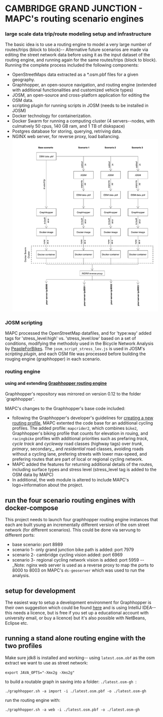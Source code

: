 # CAMBRIDGE GRAND JUNCTION - MAPC's routing scenario engines  


### large scale data trip/route modeling setup and infrastructure 
The basic idea is to use a routing engine to model a very large number of routes/trips (block to block)-- 
Alternative future scenarios are made via editing the street network data before using it as the input dataset of the routing engine, and running again for the same routes/trips (block to block).
Running the complete process included the following components:
- OpenStreetMaps data extracted as a *.osm.pbf files for a given geography.
- Graphhopper, an open-source navigation, and routing engine (extended with additional functionalities and customized vehicle types)
- JOSM, an open-source and cross-platforn application for editing the OSM data.
- scripting plugin for running scripts in JOSM (needs to be installed in JOSM)
- Docker technology for containerization.
- Docker Swarm for running a computing cluster (4 servers--nodes, with culmatvely 50 cpus, 140 GB ram, and 1 TB of diskspace)
- Postgres database for storing, querying, retriving data.
- NGINX web server, for reverse proxy, load ballancing.
![modeling diagram](d1.png)

### JOSM scripting
MAPC processed the OpenStreetMap datafiles, and for 'type:way' added tags for 'stress_level:high' vs. 'stress_level:low' based on a set of conditions, modifying the methodoly used in the Bicycle Network Analysis by [PeapleForBikes](https://bna.peopleforbikes.org/#/methodology). The `josm_script_stress_lev.js` is used in JOSM's _scripting plugin_, and each OSM file was processed before building the rouging engine (graphhopper) in each scenario.


### routing engine
#### using and extending [Graphhopper routing engine](https://github.com/graphhopper/graphhopper)

Graphhopper's repository was mirrored on version 0.12 to the folder `graphhopper'.

MAPC's changes to the Graphhopper's base code included:
- following the Graphhopper's developer's guidelines for [creating a new routing profile](https://github.com/graphhopper/graphhopper/blob/master/docs/core/create-new-flagencoder.md), MAPC extented the code base for an additional cycling profiles. The added profile: `mapcrider2`, which combines `bike2`, Graphhopper's biking profile that counts for elevation in rouing, and `racingbike` profiles with additional priorities such as prefaring _track_, _cycle track_ and _cycleway_ road classes (highway tags) over _trunk_, _primary_, secondary_, and _residential_ road classes, avoiding roads without a cycling lane, prefering streets with lower max-speed, and prefering routes that are part of local or regional cycling network.
- MAPC added the features for returning additional details of the routes, including surface types and stress level (stress_level tag is added to the OSM data by MAPC)
- In additional, the web module is altered to include MAPC's logo+information about the project.

## run the four scenario routing engines with docker-compose 

This project needs to launch four graphhopper routing engine instances that each are built ysung an incrementally different version of the osm street network (for different scenarios). This could be done via servung to different ports:
- base scenario: port 8989
- scenario 1- only grand junction bike path is added: port 7979
- scenario 2- cambridge cycling vision added: port 6969
- scenario 3- regional cycling network vision is added: port 5959 
-- _Note: nginx web server is used as a reverse proxy to map the ports to 8000 to 8003 on MAPC's `ds-geoserver` which was used to run the analysis.



## setup for development


The easiest way to setup a development environment for Graphhopper is their own suggestion which could be found [here](https://github.com/graphhopper/graphhopper/blob/master/docs/core/quickstart-from-source.md#start-development) and is using IntelliJ IDEA-- this needs a licence, but is free if you set up a educational account with university email, or buy a licence) but it's also possible with NetBeans, Eclipse etc.



## running a stand alone routing engine with the two profiles  

Make sure  jdk8 is installed and working-- using `latest.osm.obf` as the osm extract we want to use as street network:   

```export JAVA_OPTS="-Xmx2g -Xms2g"```

to build a routable graph in saving into a folder: `./latest.osm-gh `:  

```
./graphhopper.sh -a import -i ./latest.osm.pbf -o ./latest.osm-gh 

```

run the routing engine with:

```
./graphhopper.sh -a web -i ./latest.osm.pbf -o ./latest.osm-gh

```
